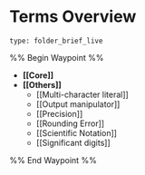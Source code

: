 # Terms Overview
 
```ccard
type: folder_brief_live
```
 
%% Begin Waypoint %%
- **[[Core]]**
- **[[Others]]**
	- [[Multi-character literal]]
	- [[Output manipulator]]
	- [[Precision]]
	- [[Rounding Error]]
	- [[Scientific Notation]]
	- [[Significant digits]]

%% End Waypoint %%